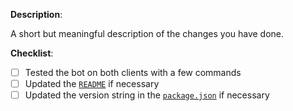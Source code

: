 **Description**:

A short but meaningful description of the changes you have done.

**Checklist**:

- [ ] Tested the bot on both clients with a few commands
- [ ] Updated the [`README`](README.md) if necessary
- [ ] Updated the version string in the [`package.json`](package.json) if necessary
